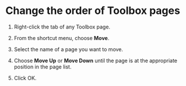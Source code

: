 
# Change the order of Toolbox pages




1. Right-click the tab of any Toolbox page.
    
2. From the shortcut menu, choose  **Move**.
    
3. Select the name of a page you want to move.
    
4. Choose  **Move Up** or **Move Down** until the page is at the appropriate position in the page list.
    
5. Click OK.
    



